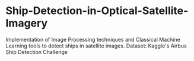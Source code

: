 # Ship-Detection-in-Optical-Satellite-Imagery
Implementation of Image Processing techniques and Classical Machine Learning tools to detect ships in satellite images. Dataset: Kaggle's Airbus Ship Detection Challenge
